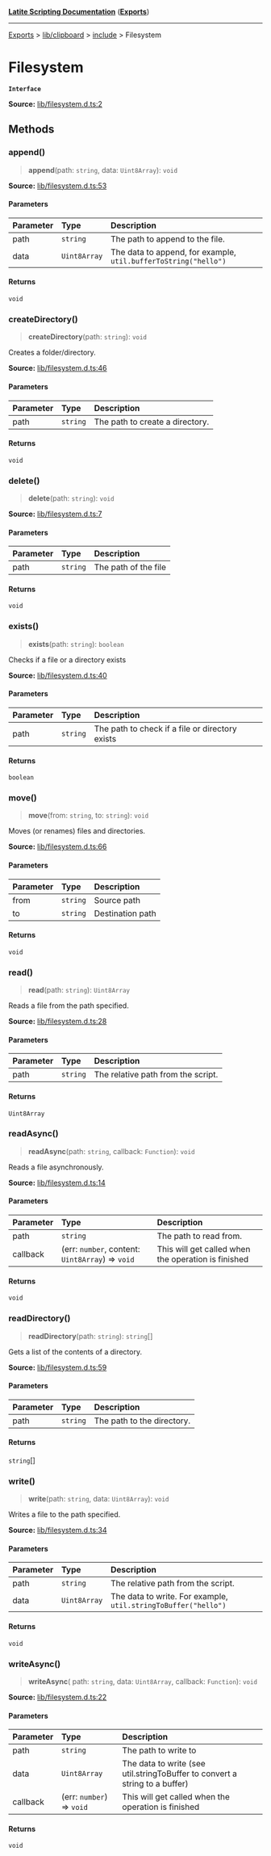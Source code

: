[**Latite Scripting Documentation**](../../../../README.md) ([**Exports**](../../../../exports.md))

---

[Exports](../../../../exports.md) > [lib/clipboard](../../../index.md) > [include](../index.md) > Filesystem

# Filesystem

**`Interface`**

**Source:** [lib/filesystem.d.ts:2](https://github.com/LatiteScripting/latitescripting.github.io/blob/a08b0d1/definitions/lib/filesystem.d.ts#L2)

## Methods

### append()

> **append**(path: `string`, data: `Uint8Array`): `void`

**Source:** [lib/filesystem.d.ts:53](https://github.com/LatiteScripting/latitescripting.github.io/blob/a08b0d1/definitions/lib/filesystem.d.ts#L53)

#### Parameters

| Parameter | Type         | Description                                                     |
| :-------- | :----------- | :-------------------------------------------------------------- |
| path      | `string`     | The path to append to the file.                                 |
| data      | `Uint8Array` | The data to append, for example, `util.bufferToString("hello")` |

#### Returns

`void`

### createDirectory()

> **createDirectory**(path: `string`): `void`

Creates a folder/directory.

**Source:** [lib/filesystem.d.ts:46](https://github.com/LatiteScripting/latitescripting.github.io/blob/a08b0d1/definitions/lib/filesystem.d.ts#L46)

#### Parameters

| Parameter | Type     | Description                     |
| :-------- | :------- | :------------------------------ |
| path      | `string` | The path to create a directory. |

#### Returns

`void`

### delete()

> **delete**(path: `string`): `void`

**Source:** [lib/filesystem.d.ts:7](https://github.com/LatiteScripting/latitescripting.github.io/blob/a08b0d1/definitions/lib/filesystem.d.ts#L7)

#### Parameters

| Parameter | Type     | Description          |
| :-------- | :------- | :------------------- |
| path      | `string` | The path of the file |

#### Returns

`void`

### exists()

> **exists**(path: `string`): `boolean`

Checks if a file or a directory exists

**Source:** [lib/filesystem.d.ts:40](https://github.com/LatiteScripting/latitescripting.github.io/blob/a08b0d1/definitions/lib/filesystem.d.ts#L40)

#### Parameters

| Parameter | Type     | Description                                     |
| :-------- | :------- | :---------------------------------------------- |
| path      | `string` | The path to check if a file or directory exists |

#### Returns

`boolean`

### move()

> **move**(from: `string`, to: `string`): `void`

Moves (or renames) files and directories.

**Source:** [lib/filesystem.d.ts:66](https://github.com/LatiteScripting/latitescripting.github.io/blob/a08b0d1/definitions/lib/filesystem.d.ts#L66)

#### Parameters

| Parameter | Type     | Description      |
| :-------- | :------- | :--------------- |
| from      | `string` | Source path      |
| to        | `string` | Destination path |

#### Returns

`void`

### read()

> **read**(path: `string`): `Uint8Array`

Reads a file from the path specified.

**Source:** [lib/filesystem.d.ts:28](https://github.com/LatiteScripting/latitescripting.github.io/blob/a08b0d1/definitions/lib/filesystem.d.ts#L28)

#### Parameters

| Parameter | Type     | Description                        |
| :-------- | :------- | :--------------------------------- |
| path      | `string` | The relative path from the script. |

#### Returns

`Uint8Array`

### readAsync()

> **readAsync**(path: `string`, callback: `Function`): `void`

Reads a file asynchronously.

**Source:** [lib/filesystem.d.ts:14](https://github.com/LatiteScripting/latitescripting.github.io/blob/a08b0d1/definitions/lib/filesystem.d.ts#L14)

#### Parameters

| Parameter | Type                                             | Description                                         |
| :-------- | :----------------------------------------------- | :-------------------------------------------------- |
| path      | `string`                                         | The path to read from.                              |
| callback  | (err: `number`, content: `Uint8Array`) => `void` | This will get called when the operation is finished |

#### Returns

`void`

### readDirectory()

> **readDirectory**(path: `string`): `string`[]

Gets a list of the contents of a directory.

**Source:** [lib/filesystem.d.ts:59](https://github.com/LatiteScripting/latitescripting.github.io/blob/a08b0d1/definitions/lib/filesystem.d.ts#L59)

#### Parameters

| Parameter | Type     | Description                |
| :-------- | :------- | :------------------------- |
| path      | `string` | The path to the directory. |

#### Returns

`string`[]

### write()

> **write**(path: `string`, data: `Uint8Array`): `void`

Writes a file to the path specified.

**Source:** [lib/filesystem.d.ts:34](https://github.com/LatiteScripting/latitescripting.github.io/blob/a08b0d1/definitions/lib/filesystem.d.ts#L34)

#### Parameters

| Parameter | Type         | Description                                                    |
| :-------- | :----------- | :------------------------------------------------------------- |
| path      | `string`     | The relative path from the script.                             |
| data      | `Uint8Array` | The data to write. For example, `util.stringToBuffer("hello")` |

#### Returns

`void`

### writeAsync()

> **writeAsync**(
> path: `string`,
> data: `Uint8Array`,
> callback: `Function`): `void`

**Source:** [lib/filesystem.d.ts:22](https://github.com/LatiteScripting/latitescripting.github.io/blob/a08b0d1/definitions/lib/filesystem.d.ts#L22)

#### Parameters

| Parameter | Type                      | Description                                                                 |
| :-------- | :------------------------ | :-------------------------------------------------------------------------- |
| path      | `string`                  | The path to write to                                                        |
| data      | `Uint8Array`              | The data to write (see util.stringToBuffer to convert a string to a buffer) |
| callback  | (err: `number`) => `void` | This will get called when the operation is finished                         |

#### Returns

`void`
